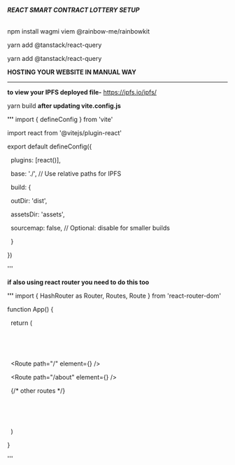 ###### **REACT SMART CONTRACT LOTTERY SETUP**



npm install wagmi viem @rainbow-me/rainbowkit

yarn add @tanstack/react-query

yarn add @tanstack/react-query





**HOSTING YOUR WEBSITE IN MANUAL WAY**

---

**to view your IPFS deployed file-** https://ipfs.io/ipfs/<your CID>



yarn build **after updating vite.config.js**

**'''**
import { defineConfig } from 'vite'

import react from '@vitejs/plugin-react'



export default defineConfig({

&nbsp; plugins: \[react()],

&nbsp; base: './', // Use relative paths for IPFS

&nbsp; build: {

&nbsp;   outDir: 'dist',

&nbsp;   assetsDir: 'assets',

&nbsp;   sourcemap: false, // Optional: disable for smaller builds

&nbsp; }

})

'''

**if also using react router you need to do this too**

**'''**
import { HashRouter as Router, Routes, Route } from 'react-router-dom'



function App() {

&nbsp; return (

&nbsp;   <Router>

&nbsp;     <Routes>

&nbsp;       <Route path="/" element={<Home />} />

&nbsp;       <Route path="/about" element={<About />} />

&nbsp;       {/\* other routes \*/}

&nbsp;     </Routes>

&nbsp;   </Router>

&nbsp; )

}

'''

